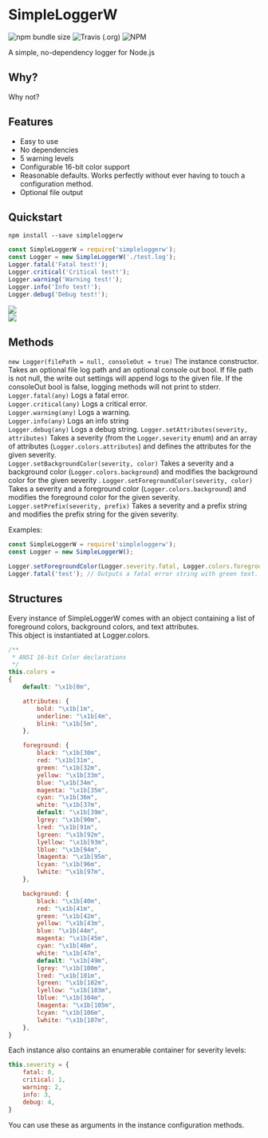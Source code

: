 # SimpleLoggerW  
![npm bundle size](https://img.shields.io/bundlephobia/min/simpleloggerw) ![Travis (.org)](https://img.shields.io/travis/wisnoi/SimpleLoggerW) ![NPM](https://img.shields.io/npm/l/simpleloggerw)  

A simple, no-dependency logger for Node.js

## Why?
Why not?

## Features

* Easy to use
* No dependencies
* 5 warning levels
* Configurable 16-bit color support
* Reasonable defaults. Works perfectly without ever having to touch a configuration method.
* Optional file output

## Quickstart
`npm install --save simpleloggerw`

```js
const SimpleLoggerW = require('simpleloggerw');
const Logger = new SimpleLoggerW('./test.log');
Logger.fatal('Fatal test!');
Logger.critical('Critical test!');
Logger.warning('Warning test!');
Logger.info('Info test!');
Logger.debug('Debug test!');
```

![](https://i.imgur.com/xm8MLQH.png)  
![](https://i.imgur.com/u3G6VwP.png)


## Methods
`new Logger(filePath = null, consoleOut = true)` The instance constructor. Takes an optional file log path and an optional console out bool. If file path is not null, the write out settings will append logs to the given file. If the consoleOut bool is false, logging methods will not print to stderr. 
`Logger.fatal(any)` Logs a fatal error.  
`Logger.critical(any)` Logs a critical error.  
`Logger.warning(any)` Logs a warning.  
`Logger.info(any)` Logs an info string  
`Logger.debug(any)` Logs a debug string.
`Logger.setAttributes(severity, attributes)` Takes a severity (from the `Logger.severity` enum) and an array of attributes (`Logger.colors.attributes`) and defines the attributes for the given severity.  
`Logger.setBackgroundColor(severity, color)` Takes a severity and a background color (`Logger.colors.background`) and modifies the background color for the given severity  . 
`Logger.setForegroundColor(severity, color)` Takes a severity and a foreground color (`Logger.colors.background`) and modifies the foreground color for the given severity.
`Logger.setPrefix(severity, prefix)` Takes a severity and a prefix string and modifies the prefix string for the given severity.  
  
Examples:
```js
const SimpleLoggerW = require('simpleloggerw');
const Logger = new SimpleLoggerW();

Logger.setForegroundColor(Logger.severity.fatal, Logger.colors.foreground.green);
Logger.fatal('test'); // Outputs a fatal error string with green text.
```
## Structures

Every instance of SimpleLoggerW comes with an object containing a list of foreground colors, background colors, and text attributes.  
This object is instantiated at Logger.colors.
 
```js
/**
 * ANSI 16-bit Color declarations
 */
this.colors = 
{
    default: "\x1b[0m",

    attributes: {
        bold: "\x1b[1m",
        underline: "\x1b[4m",
        blink: "\x1b[5m",
    },

    foreground: {
        black: "\x1b[30m",
        red: "\x1b[31m",
        green: "\x1b[32m",
        yellow: "\x1b[33m",
        blue: "\x1b[34m",
        magenta: "\x1b[35m",
        cyan: "\x1b[36m",
        white: "\x1b[37m",
        default: "\x1b[39m",
        lgrey: "\x1b[90m",
        lred: "\x1b[91m",
        lgreen: "\x1b[92m",
        lyellow: "\x1b[93m",
        lblue: "\x1b[94m",
        lmagenta: "\x1b[95m",
        lcyan: "\x1b[96m",
        lwhite: "\x1b[97m",
    },

    background: {
        black: "\x1b[40m",
        red: "\x1b[41m",
        green: "\x1b[42m",
        yellow: "\x1b[43m",
        blue: "\x1b[44m",
        magenta: "\x1b[45m",
        cyan: "\x1b[46m",
        white: "\x1b[47m",
        default: "\x1b[49m",
        lgrey: "\x1b[100m",
        lred: "\x1b[101m",
        lgreen: "\x1b[102m",
        lyellow: "\x1b[103m",
        lblue: "\x1b[104m",
        lmagenta: "\x1b[105m",
        lcyan: "\x1b[106m",
        lwhite: "\x1b[107m",
    },
}
```  
Each instance also contains an enumerable container for severity levels:

```js
this.severity = {
    fatal: 0,
    critical: 1,
    warning: 2,
    info: 3,
    debug: 4,
}
```

You can use these as arguments in the instance configuration methods.

